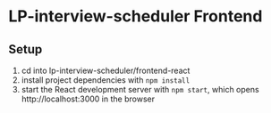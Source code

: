 # LP-interview-scheduler Frontend

## Setup

1. cd into lp-interview-scheduler/frontend-react
2. install project dependencies with `npm install`
3. start the React development server with `npm start`, which opens http://localhost:3000 in the browser
